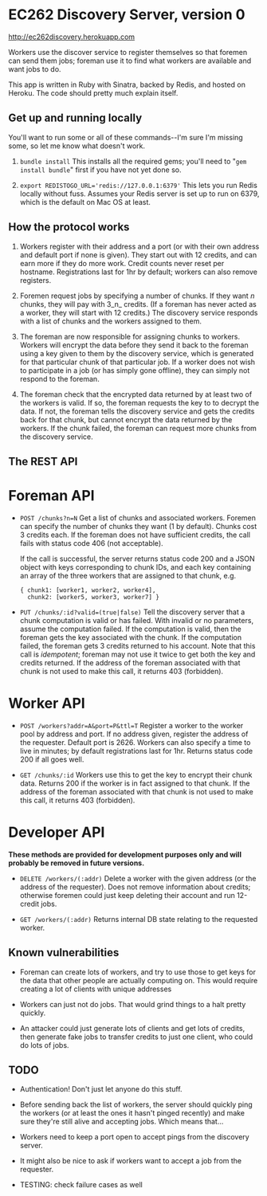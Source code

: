 EC262 Discovery Server, version 0
=================================

http://ec262discovery.herokuapp.com

Workers use the discover service to register themselves so that foremen can
send them jobs; foreman use it to find what workers are available and want
jobs to do.

This app is written in Ruby with Sinatra, backed by Redis, and hosted on
Heroku. The code should pretty much explain itself. 



Get up and running locally
--------------------------

You'll want to run some or all of these commands--I'm sure I'm missing some, so
let me know what doesn't work.

1. `bundle install`
  This installs all the required gems; you'll need to "`gem install bundle`"
  first if you have not yet done so.

2. `export REDISTOGO_URL='redis://127.0.0.1:6379'`
  This lets you run Redis locally without fuss. Assumes your Redis server is
  set up to run on 6379, which is the default on Mac OS at least.


How the protocol works
----------------------

1.  Workers register with their address and a port (or with their own address
    and default port if none is given). They start out with 12 credits, and can
    earn more if they do more work. Credit counts never reset per hostname. 
    Registrations last for 1hr by default; workers can also remove registers.
    
2.  Foremen request jobs by specifying a number of chunks. If they want _n_
    chunks, they will pay with 3_n_ credits. (If a foreman has never acted as
    a worker, they will start with 12 credits.) The discovery service responds
    with a list of chunks and the workers assigned to them.

3.  The foreman are now responsible for assigning chunks to workers. Workers
    will encrypt the data before they send it back to the foreman using a key
    given to them by the discovery service, which is generated for that
    particular chunk of that particular job. If a worker does not wish to
    participate in a job (or has simply gone offline), they can simply not
    respond to the foreman.
    
4.  The foreman check that the encrypted data returned by at least two of the
    workers is valid. If so, the foreman requests the key to to decrypt the
    data. If not, the foreman tells the discovery service and gets the credits
    back for that chunk, but cannot encrypt the data returned by the workers.
    If the chunk failed, the foreman can request more chunks from the discovery
    service.


The REST API
------------

# Foreman API

  - `POST /chunks?n=N`
    Get a list of chunks and associated workers. Foremen can specify the number
    of chunks they want (1 by default). Chunks cost 3 credits each. If the
    foreman does not have sufficient credits, the call fails with status code
    406 (not acceptable).
    
    If the call is successful, the server returns status code 200 and a JSON
    object with keys corresponding to chunk IDs, and each key containing an
    array of the three workers that are assigned to that chunk, e.g.

        { chunk1: [worker1, worker2, worker4],
          chunk2: [worker5, worker3, worker7] }
          
  - `PUT /chunks/:id?valid=(true|false)`
    Tell the discovery server that a chunk computation is valid or has failed.
    With invalid or no parameters, assume the computation failed. If the
    computation is valid, then the foreman gets the key associated with
    the chunk. If the computation failed, the foreman gets 3 credits returned
    to his account. Note that this call is _idempotent_; foreman may not use it
    twice to get both the key and credits returned. If the address of the
    foreman associated with that chunk is not used to make this call, it
    returns 403 (forbidden).
          
# Worker API

  - `POST /workers?addr=A&port=P&ttl=T`
    Register a worker to the worker pool by address and port. If no address
    given, register the address of the requester. Default port is 2626. Workers
    can also specify a time to live in minutes; by default registrations last
    for 1hr. Returns status code 200 if all goes well.
    
  - `GET /chunks/:id`
    Workers use this to get the key to encrypt their chunk data. Returns 200 if
    the worker is in fact assigned to that chunk. If the address of the
    foreman associated with that chunk is not used to make this call, it
    returns 403 (forbidden).

# Developer API

**These methods are provided for development purposes only and will probably be
removed in future versions.**

  - `DELETE /workers/(:addr)` 
    Delete a worker with the given address (or the address of the requester).
    Does not remove information about credits; otherwise foremen could just
    keep deleting their account and run 12-credit jobs.

  - `GET /workers/(:addr)`
    Returns internal DB state relating to the requested worker.
    
    
Known vulnerabilities
---------------------

  - Foreman can create lots of workers, and try to use those to get keys for
    the data that other people are actually computing on. This would require
    creating a lot of clients with unique addresses
    
  - Workers can just not do jobs. That would grind things to a halt pretty
    quickly.
  
  - An attacker could just generate lots of clients and get lots of credits,
    then generate fake jobs to transfer credits to just one client, who could
    do lots of jobs.
  
 
TODO
----

  - Authentication! Don't just let anyone do this stuff.
  
  - Before sending back the list of workers, the server should quickly ping
    the workers (or at least the ones it hasn't pinged recently) and make sure
    they're still alive and accepting jobs. Which means that...
    
  - Workers need to keep a port open to accept pings from the discovery server.
    
  - It might also be nice to ask if workers want to accept a job from the
    requester.
    
  - TESTING: check failure cases as well
  